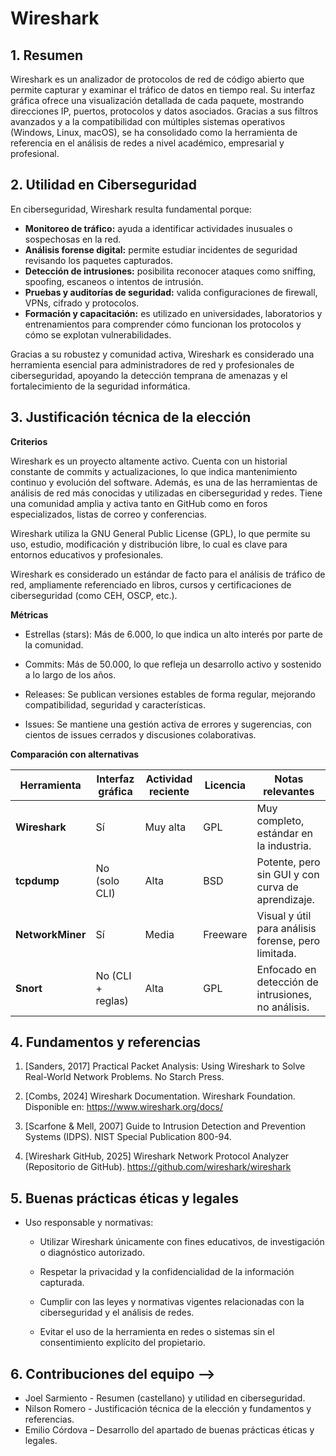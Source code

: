 # Wireshark

## 1. Resumen
Wireshark es un analizador de protocolos de red de código abierto que permite capturar y examinar el tráfico de datos en tiempo real. Su interfaz gráfica ofrece una visualización detallada de cada paquete, mostrando direcciones IP, puertos, protocolos y datos asociados. Gracias a sus filtros avanzados y a la compatibilidad con múltiples sistemas operativos (Windows, Linux, macOS), se ha consolidado como la herramienta de referencia en el análisis de redes a nivel académico, empresarial y profesional.

## 2. Utilidad en Ciberseguridad
En ciberseguridad, Wireshark resulta fundamental porque:
- **Monitoreo de tráfico:** ayuda a identificar actividades inusuales o sospechosas en la red.  
- **Análisis forense digital:** permite estudiar incidentes de seguridad revisando los paquetes capturados.  
- **Detección de intrusiones:** posibilita reconocer ataques como sniffing, spoofing, escaneos o intentos de intrusión.  
- **Pruebas y auditorías de seguridad:** valida configuraciones de firewall, VPNs, cifrado y protocolos.  
- **Formación y capacitación:** es utilizado en universidades, laboratorios y entrenamientos para comprender cómo funcionan los protocolos y cómo se explotan vulnerabilidades.  

Gracias a su robustez y comunidad activa, Wireshark es considerado una herramienta esencial para administradores de red y profesionales de ciberseguridad, apoyando la detección temprana de amenazas y el fortalecimiento de la seguridad informática.


## 3. Justificación técnica de la elección 

**Criterios** 

Wireshark es un proyecto altamente activo. Cuenta con un historial constante de commits y actualizaciones, lo que indica mantenimiento continuo y evolución del software. Además, es una de las herramientas de análisis de red más conocidas y utilizadas en ciberseguridad y redes. Tiene una comunidad amplia y activa tanto en GitHub como en foros especializados, listas de correo y conferencias.

Wireshark utiliza la GNU General Public License (GPL), lo que permite su uso, estudio, modificación y distribución libre, lo cual es clave para entornos educativos y profesionales.

Wireshark es considerado un estándar de facto para el análisis de tráfico de red, ampliamente referenciado en libros, cursos y certificaciones de ciberseguridad (como CEH, OSCP, etc.).

**Métricas** 

- Estrellas (stars): Más de 6.000, lo que indica un alto interés por parte de la comunidad.

- Commits: Más de 50.000, lo que refleja un desarrollo activo y sostenido a lo largo de los años.

- Releases: Se publican versiones estables de forma regular, mejorando compatibilidad, seguridad y características.

- Issues: Se mantiene una gestión activa de errores y sugerencias, con cientos de issues cerrados y discusiones colaborativas.

**Comparación con alternativas** 

| Herramienta       | Interfaz gráfica | Actividad reciente | Licencia | Notas relevantes                                      |
|-------------------|------------------|---------------------|----------|-------------------------------------------------------|
| **Wireshark**     | Sí               | Muy alta            | GPL      | Muy completo, estándar en la industria.               |
| **tcpdump**       | No (solo CLI)    | Alta                | BSD      | Potente, pero sin GUI y con curva de aprendizaje.     |
| **NetworkMiner**  | Sí               | Media               | Freeware | Visual y útil para análisis forense, pero limitada.   |
| **Snort**         | No (CLI + reglas)| Alta                | GPL      | Enfocado en detección de intrusiones, no análisis.    |


## 4. Fundamentos y referencias


1. [Sanders, 2017] Practical Packet Analysis: Using Wireshark to Solve Real-World Network Problems. No Starch Press.

2. [Combs, 2024] Wireshark Documentation. Wireshark Foundation. Disponible en: https://www.wireshark.org/docs/

3. [Scarfone & Mell, 2007] Guide to Intrusion Detection and Prevention Systems (IDPS). NIST Special Publication 800-94.

4. [Wireshark GitHub, 2025] Wireshark Network Protocol Analyzer (Repositorio de GitHub). https://github.com/wireshark/wireshark


## 5. Buenas prácticas éticas y legales
- Uso responsable y normativas:

  - Utilizar Wireshark únicamente con fines educativos, de investigación o diagnóstico autorizado.  
  
  - Respetar la privacidad y la confidencialidad de la información capturada.  
  
  - Cumplir con las leyes y normativas vigentes relacionadas con la ciberseguridad y el análisis de redes.  
  
  - Evitar el uso de la herramienta en redes o sistemas sin el consentimiento explícito del propietario.  



## 6. Contribuciones del equipo --> 
- Joel Sarmiento - Resumen (castellano) y utilidad en ciberseguridad.
- Nilson Romero - Justificación técnica de la elección y fundamentos y referencias.
- Emilio Córdova – Desarrollo del apartado de buenas prácticas éticas y legales.

